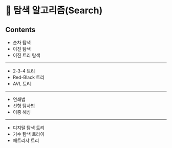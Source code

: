 # :eyes: 탐색 알고리즘(Search)
## Contents
* 순차 탐색
* 이진 탐색
* 이진 트리 탐색
---   
* 2-3-4 트리
* Red-Black 트리
* AVL 트리
---   
* 연쇄법
* 선형 탐사법
* 이중 해싱
---   
* 디지털 탐색 트리
* 기수 탐색 트라이
* 패트리샤 트리
